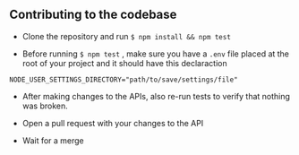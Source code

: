 ## Contributing to the codebase

* Clone the repository and run  `$ npm install && npm test`

* Before running `$ npm test` , make sure you have a `.env` file placed at the root of your project and it should have this declaraction

```dosini
NODE_USER_SETTINGS_DIRECTORY="path/to/save/settings/file"
```

* After making changes to the APIs, also re-run tests to verify that nothing was broken.

* Open a pull request with your changes to the API

* Wait for a merge 